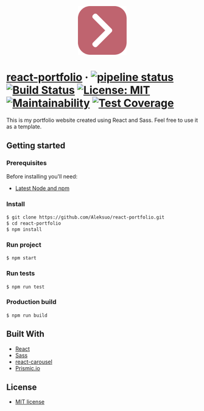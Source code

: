 <p align="center">
    <img alt="Logo" title="Logo" src="https://github.com/Aleksuo/react-portfolio/blob/master/public/favicon.svg?raw=true" width="128">
</p>

# [react-portfolio](https://aleksuo.github.io/react-portfolio/) · [![pipeline status](https://gitlab.com/Aleksuo/react-portfolio/badges/master/pipeline.svg)](https://gitlab.com/Aleksuo/react-portfolio/commits/master) [![Build Status](https://travis-ci.org/Aleksuo/react-portfolio.svg?branch=master)](https://travis-ci.org/Aleksuo/react-portfolio) [![License: MIT](https://img.shields.io/badge/License-MIT-yellow.svg)](https://opensource.org/licenses/MIT) [![Maintainability](https://api.codeclimate.com/v1/badges/9f48fad3a8266b17a2b5/maintainability)](https://codeclimate.com/github/Aleksuo/react-portfolio/maintainability) [![Test Coverage](https://api.codeclimate.com/v1/badges/9f48fad3a8266b17a2b5/test_coverage)](https://codeclimate.com/github/Aleksuo/react-portfolio/test_coverage)

This is my portfolio website created using React and Sass. Feel free to use it as a template.

## Getting started

### Prerequisites

Before installing you'll need:

* [Latest Node and npm](https://nodejs.org/en/)

### Install

    $ git clone https://github.com/Aleksuo/react-portfolio.git
    $ cd react-portfolio
    $ npm install

### Run project
    $ npm start

### Run tests
    $ npm run test

### Production build
    $ npm run build

## Built With
 * [React](https://github.com/facebook/react)
 * [Sass](https://github.com/sass/sass)
 * [react-carousel](https://github.com/brainhubeu/react-carousel)
 * [Prismic.io](https://prismic.io/)

## License
* [MIT license](https://opensource.org/licenses/mit-license.php)